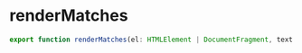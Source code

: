 # renderMatches

```ts
export function renderMatches(el: HTMLElement | DocumentFragment, text: string, matches: SearchMatches | null, offset?: number): void;
```



